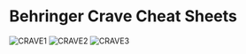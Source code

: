 # Behringer Crave Cheat Sheets
<img alt="CRAVE1" src="https://user-images.githubusercontent.com/16148023/112716106-a103ca80-8ee4-11eb-96b6-5dbdc54a981e.png">
<img alt="CRAVE2" src="https://user-images.githubusercontent.com/16148023/112716113-a6611500-8ee4-11eb-8758-f75f1e6b2724.png">
<img alt="CRAVE3" src="https://user-images.githubusercontent.com/16148023/112716394-76b30c80-8ee6-11eb-806c-8ccaa2f4b18f.png">
